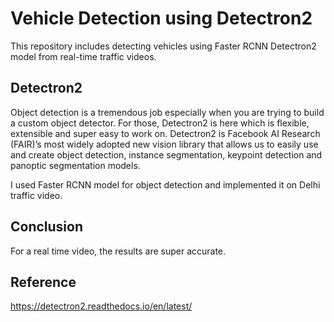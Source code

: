 # Vehicle Detection using Detectron2
This repository includes detecting vehicles using Faster RCNN Detectron2 model from real-time traffic videos.

## Detectron2
Object detection is a tremendous job especially when you are trying to build a custom object detector. For those, Detectron2 is here which is flexible, extensible and super easy to work on.
Detectron2 is Facebook AI Research (FAIR)’s most widely adopted new vision library that allows us to easily use and create object detection, instance segmentation, keypoint detection and panoptic segmentation models. 

I used Faster RCNN model for object detection and implemented it on Delhi traffic video.

## Conclusion
For a real time video, the results are super accurate.

## Reference

https://detectron2.readthedocs.io/en/latest/





